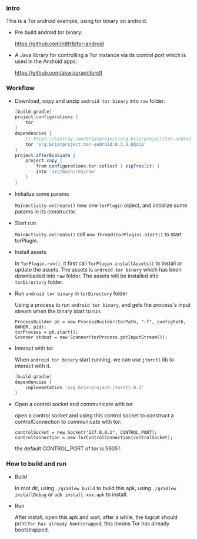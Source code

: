 ### Intro

This is a Tor android example, using tor binary on android.

* Pre build android tor binary: 

    https://github.com/n8fr8/tor-android

* A Java library for controlling a Tor instance via its control port which is used in the Android apps:

    https://github.com/akwizgran/jtorctl 

### Workflow

* Download, copy and unzip `android tor binary` into `raw` folder:

    ```groovy
    [build.gradle]
    project.configurations {
        tor
    }
    dependencies {
        // https://bintray.com/briarproject/org.briarproject/tor-android
        tor 'org.briarproject:tor-android:0.3.4.8@zip'
    }
    project.afterEvaluate {
        project.copy {
            from configurations.tor.collect { zipTree(it) }
            into 'src/main/res/raw'
        }
    }
    ```

* Initialize some params

    `MainActivity.onCreate()` new one `torPlugin` object, and initialize some params in its constructor.

* Start run

    `MainActivity.onCreate()` call `new Thread(torPlugin).start()` to start torPlugin.

* Install assets

    In `TorPlugin.run()`, it first call `TorPlugin.installAssets()` to install or update the assets.
    The assets is `android tor binary` which has been downloaded into `raw` folder.
    The assets will be installed into `torDirectory` folder.

* Run `android tor binary` in `torDirectory` folder

    Using a process to run `android tor binary`, and gets the process's input stream when the binary start to run.
    ```android
    ProcessBuilder pb = new ProcessBuilder(torPath, "-f", configPath, OWNER, pid);
    torProcess = pb.start();
    Scanner stdout = new Scanner(torProcess.getInputStream());
    ```
    
* Interact with tor

    When `android tor binary` start running, we can use `jtorctl` lib to interact with it.
    ```groovy
    [build.gradle]
    dependencies {
        implementation 'org.briarproject:jtorctl:0.3'
    }
    ```

* Open a control socket and communicate with tor

    open a control socket and using this control socket to construct a controlConnection to communicate with tor:
    ```android
    controlSocket = new Socket("127.0.0.1", CONTROL_PORT);
    controlConnection = new TorControlConnection(controlSocket);
    ```
    the default CONTROL_PORT of tor is 59051.

### How to build and run

* Build

    In root dir, using `./gradlew build` to build this apk, using `./gradlew installDebug` or `adb install xxx.apk` to install.

* Run

    After install, open this apk and wait, after a while, the logcat should print:`Tor has already bootstrapped`, this means Tor has already bootstrapped.


